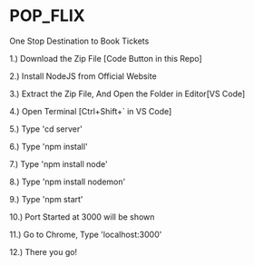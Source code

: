 # POP_FLIX
One Stop Destination to Book Tickets

1.) Download the Zip File [Code Button in this Repo]

2.) Install NodeJS from Official Website

3.) Extract the Zip File, And Open the Folder in Editor[VS Code]

4.) Open Terminal [Ctrl+Shift+` in VS Code]

5.) Type 'cd server'

6.) Type 'npm install'

7.) Type 'npm install node'

8.) Type 'npm install nodemon'

9.) Type 'npm start'

10.) Port Started at 3000 will be shown

11.) Go to Chrome, Type 'localhost:3000'

12.) There you go!

